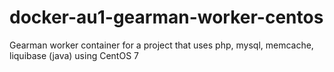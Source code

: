 # docker-au1-gearman-worker-centos

Gearman worker container for a project that uses php, mysql, memcache, liquibase (java) using CentOS 7
